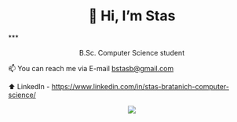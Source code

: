 <h1 align="center">👋 Hi, I’m Stas</h1>
***
<p align="center">B.Sc. Computer Science student</p>

📫 You can reach me via E-mail bstasb@gmail.com

⬆️ LinkedIn - https://www.linkedin.com/in/stas-bratanich-computer-science/

<p align="center">
  <a href="https://skillicons.dev">
    <img src="https://skillicons.dev/icons?i=c,cpp,cs,java,py,html,css,mysql" />
  </a>
</p>

<!--
**StasBratanich/StasBratanich** is a ✨ _special_ ✨ repository because its `README.md` (this file) appears on your GitHub profile.

Here are some ideas to get you started:

- 🔭 I’m currently working on ...
- 🌱 I’m currently learning ...
- 👯 I’m looking to collaborate on ...
- 🤔 I’m looking for help with ...
- 💬 Ask me about ...
- 📫 How to reach me: ...
- 😄 Pronouns: ...
- ⚡ Fun fact: ...
-->
